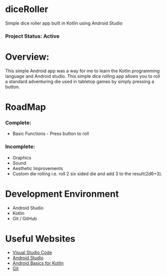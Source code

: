 # diceRoller
Simple dice roller app built in Kotlin using Android Studio
### Project Status: Active
# Overview:

This simple Android app was a way for me to learn 
the Kotlin programming language and Android studio. 
This simple dice rolling app allows you to roll a
standard adventuring die used in tabletop games 
by simply pressing a button.

# RoadMap

### Complete:
* Basic Functions - Press button to roll
### Incomplete:
* Graphics
* Sound
* Aesthetic Improvements
* Custom die rolling i.e. roll 2 six sided die and add 3 to the result(2d6+3).

# Development Environment

* Android Studio
* Kotlin
* Git / GitHub

# Useful Websites

* [Visual Studio Code](https://code.visualstudio.com/docs/editor/versioncontrol)
* [Android Studio](https://developer.android.com/studio)
* [Android Basics for Kotlin](https://developer.android.com/kotlin/androidbasics)
* [Git](https://git-scm.com/download)
